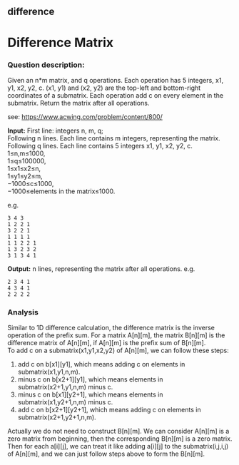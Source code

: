 ## difference
# Difference Matrix

### Question description:

Given an n\*m matrix, and q operations. Each operation has 5 integers, x1, y1, x2, y2, c. (x1, y1) and (x2, y2) are the top-left  and bottom-right coordinates of a submatrix. Each operation add c on every element in the submatrix. Return the matrix after all operations.

see: <https://www.acwing.com/problem/content/800/>  

**Input:**
First line: integers n, m, q;  
Following n lines. Each line contains m integers, representing the matrix.   
Following q lines. Each line contains 5 integers x1, y1, x2, y2, c.   
1≤n,m≤1000,  
1≤q≤100000,  
1≤x1≤x2≤n,  
1≤y1≤y2≤m,  
−1000≤c≤1000,  
−1000≤elements in the matrix≤1000.

e.g.
```
3 4 3
1 2 2 1
3 2 2 1
1 1 1 1
1 1 2 2 1
1 3 2 3 2
3 1 3 4 1
```
**Output:**
n lines, representing the matrix after all operations.
e.g.
```
2 3 4 1
4 3 4 1
2 2 2 2
```

### Analysis  
Similar to 1D difference calculation, the difference matrix is the inverse operation of the prefix sum. For a matrix A[n][m], the matrix B[n][m] is the difference matrix of A[n][m], if A[n][m] is the prefix sum of B[n][m].  
To add c on a submatrix(x1,y1,x2,y2) of A[n][m], we can follow these steps:  
1) add c on b[x1][y1], which means adding c on elements in submatrix(x1,y1,n,m).  
2) minus c on b[x2+1][y1], which means elements in submatrix(x2+1,y1,n,m) minus c.  
3) minus c on b[x1][y2+1], which means elements in submatrix(x1,y2+1,n,m) minus c.  
4) add c on b[x2+1][y2+1], which means adding c on elements in submatrix(x2+1,y2+1,n,m).  

Actually we do not need to construct B[n][m]. We can consider A[n][m] is a zero matrix from beginning, then the corresponding B[n][m] is a zero matrix. Then for each a[i][j], we can treat it like adding a[i][j] to the submatrix(i,j,i,j) of A[n][m], and we can just follow steps above to form the B[n][m].
